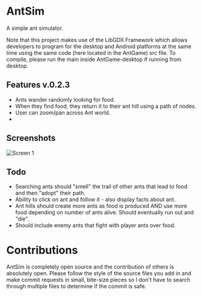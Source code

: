 AntSim
======

A simple ant simulator.

Note that this project makes use of the LibGDX Framework which allows developers
to program for the desktop and Android platforms at the same time using the same
code (here located in the AntGame) src file.  To compile, please run the main inside
AntGame-desktop if running from desktop.

Features v.0.2.3
----------------

* Ants wander randomly looking for food.
* When they find food, they return it to their ant hill using a path of nodes.
* User can zoom/pan across Ant world.
* 

Screenshots
-----------
![Screen 1](DranoMax/AntSim/blob/master/Screenshot_2014-03-25-19-17-48.png)


Todo
----

* Searching ants should "smell" the trail of other ants that lead to food and then "adopt" their path.
* Ability to click on ant and follow it - also display facts about ant.
* Ant hills should create more ants as food is produced AND use more food depending on number of ants alive.  Should eventually run out and "die".
* Should include enemy ants that fight with player ants over food.

Contributions
=============

AntSim is completely open source and the contribution of others is absolutely open.  Please follow the style of the source files you add in and make commit requests in small, bite-size pieces so I don't have to search through multiple files to determine if the commit is safe.
